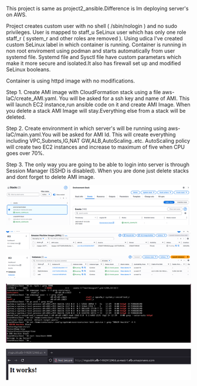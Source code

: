 This project is same as project2_ansible.Difference is Im deploying server's on AWS.

Project creates custom user with no shell ( /sbin/nologin ) and no sudo privileges. User is mapped to staff_u SeLinux user which has only one role staff_r ( system_r and other roles are removed ). Using udica I've created custom SeLinux label in which container is running. Container is running in non root enviroment using podman and starts automatically from user systemd file. Systemd file and Sysctl file have custom parametars which make it more secure and isolated.It also has firewall set up and modified SeLinux booleans.

Container is using httpd image with no modifications.

Step 1.
Create AMI image with CloudFormation stack using a file aws-IaC/create_AMI.yaml.
You will be asked for a ssh key and name of AMI.
This will launch EC2 instance,run ansible code on it and create AMI Image.
When you delete a stack AMI Image will stay.Everything else from a stack will be deleted.

Step 2.
Create environment in which server's will be running using aws-IaC/main.yaml.You will be asked for AMI Id.
This will create everything including VPC,Subnets,IG,NAT GW,ALB,AutoScaling..etc.
AutoScaling policy will create two EC2 instances and increase to maximum of five when CPU goes over 70%.

Step 3.
The only way you are going to be able to login into server is through Session Manager (SSHD is disabled).
When you are done just delete stacks and dont forget to delete AMI image.



![Alt text](images/stacks.png)

![Alt text](images/ami-image.png)

![Alt text](images/instances.png)

![Alt text](images/server.png)

![Alt text](images/test.png)
